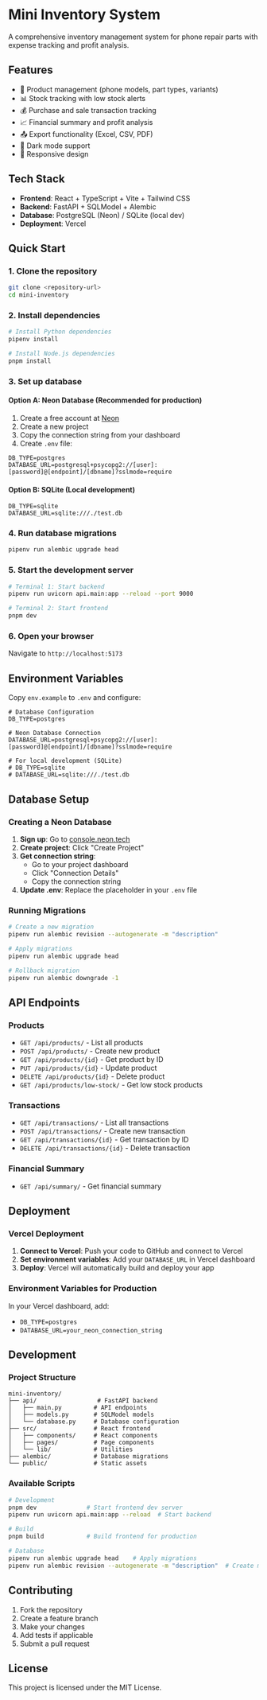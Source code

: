 # Mini Inventory System

A comprehensive inventory management system for phone repair parts with expense tracking and profit analysis.

## Features

- 📱 Product management (phone models, part types, variants)
- 📊 Stock tracking with low stock alerts
- 💰 Purchase and sale transaction tracking
- 📈 Financial summary and profit analysis
- 📤 Export functionality (Excel, CSV, PDF)
- 🌙 Dark mode support
- 📱 Responsive design

## Tech Stack

- **Frontend**: React + TypeScript + Vite + Tailwind CSS
- **Backend**: FastAPI + SQLModel + Alembic
- **Database**: PostgreSQL (Neon) / SQLite (local dev)
- **Deployment**: Vercel

## Quick Start

### 1. Clone the repository
```bash
git clone <repository-url>
cd mini-inventory
```

### 2. Install dependencies
```bash
# Install Python dependencies
pipenv install

# Install Node.js dependencies
pnpm install
```

### 3. Set up database

#### Option A: Neon Database (Recommended for production)
1. Create a free account at [Neon](https://console.neon.tech)
2. Create a new project
3. Copy the connection string from your dashboard
4. Create `.env` file:
```env
DB_TYPE=postgres
DATABASE_URL=postgresql+psycopg2://[user]:[password]@[endpoint]/[dbname]?sslmode=require
```

#### Option B: SQLite (Local development)
```env
DB_TYPE=sqlite
DATABASE_URL=sqlite:///./test.db
```

### 4. Run database migrations
```bash
pipenv run alembic upgrade head
```

### 5. Start the development server
```bash
# Terminal 1: Start backend
pipenv run uvicorn api.main:app --reload --port 9000

# Terminal 2: Start frontend
pnpm dev
```

### 6. Open your browser
Navigate to `http://localhost:5173`

## Environment Variables

Copy `env.example` to `.env` and configure:

```env
# Database Configuration
DB_TYPE=postgres

# Neon Database Connection
DATABASE_URL=postgresql+psycopg2://[user]:[password]@[endpoint]/[dbname]?sslmode=require

# For local development (SQLite)
# DB_TYPE=sqlite
# DATABASE_URL=sqlite:///./test.db
```

## Database Setup

### Creating a Neon Database

1. **Sign up**: Go to [console.neon.tech](https://console.neon.tech)
2. **Create project**: Click "Create Project"
3. **Get connection string**:
   - Go to your project dashboard
   - Click "Connection Details"
   - Copy the connection string
4. **Update .env**: Replace the placeholder in your `.env` file

### Running Migrations

```bash
# Create a new migration
pipenv run alembic revision --autogenerate -m "description"

# Apply migrations
pipenv run alembic upgrade head

# Rollback migration
pipenv run alembic downgrade -1
```

## API Endpoints

### Products
- `GET /api/products/` - List all products
- `POST /api/products/` - Create new product
- `GET /api/products/{id}` - Get product by ID
- `PUT /api/products/{id}` - Update product
- `DELETE /api/products/{id}` - Delete product
- `GET /api/products/low-stock/` - Get low stock products

### Transactions
- `GET /api/transactions/` - List all transactions
- `POST /api/transactions/` - Create new transaction
- `GET /api/transactions/{id}` - Get transaction by ID
- `DELETE /api/transactions/{id}` - Delete transaction

### Financial Summary
- `GET /api/summary/` - Get financial summary

## Deployment

### Vercel Deployment

1. **Connect to Vercel**: Push your code to GitHub and connect to Vercel
2. **Set environment variables**: Add your `DATABASE_URL` in Vercel dashboard
3. **Deploy**: Vercel will automatically build and deploy your app

### Environment Variables for Production

In your Vercel dashboard, add:
- `DB_TYPE=postgres`
- `DATABASE_URL=your_neon_connection_string`

## Development

### Project Structure
```
mini-inventory/
├── api/                 # FastAPI backend
│   ├── main.py         # API endpoints
│   ├── models.py       # SQLModel models
│   └── database.py     # Database configuration
├── src/                # React frontend
│   ├── components/     # React components
│   ├── pages/          # Page components
│   └── lib/            # Utilities
├── alembic/            # Database migrations
└── public/             # Static assets
```

### Available Scripts

```bash
# Development
pnpm dev              # Start frontend dev server
pipenv run uvicorn api.main:app --reload  # Start backend

# Build
pnpm build            # Build frontend for production

# Database
pipenv run alembic upgrade head    # Apply migrations
pipenv run alembic revision --autogenerate -m "description"  # Create migration
```

## Contributing

1. Fork the repository
2. Create a feature branch
3. Make your changes
4. Add tests if applicable
5. Submit a pull request

## License

This project is licensed under the MIT License.
